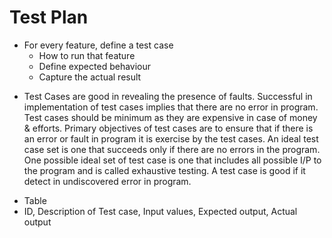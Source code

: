 # Test Plan
* For every feature, define a test case
    - How to run that feature
    - Define expected behaviour
    - Capture the actual result
- Test Cases are good in revealing the presence of faults. Successful in implementation of test cases implies that there are no error in program. Test cases should be minimum as they are expensive in case of money & efforts. Primary objectives of test cases are to ensure that if there is an error or fault in program it is exercise by the test cases. An ideal test case set is one that succeeds only if there are no errors in the program. One possible ideal set of test case is one that includes all possible I/P to the program and is called exhaustive testing. A test case is good if it detect in undiscovered error in program.

* Table
* ID, Description of Test case, Input values, Expected output, Actual output